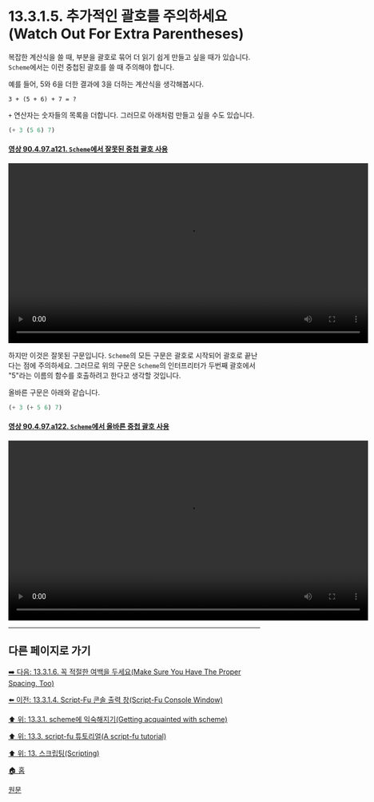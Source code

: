 # 13.3.1.5. 추가적인 괄호를 주의하세요(Watch Out For Extra Parentheses)
복잡한 계산식을 쓸 때, 부분을 괄호로 묶어 더 읽기 쉽게 만들고 싶을 때가 있습니다. `Scheme`에서는 이런 중첩된 괄호를 쓸 때 주의해야 합니다.

예를 들어, 5와 6을 더한 결과에 3을 더하는 계산식을 생각해봅시다.

```
3 + (5 + 6) + 7 = ?
```

`+` 연산자는 숫자들의 목록을 더합니다. 그러므로 아래처럼 만들고 싶을 수도 있습니다.

```scheme
(+ 3 (5 6) 7)
```

<a id="90-04-97-a121"></a>

#### [영상 90.4.97.a121. `Scheme`에서 잘못된 중첩 괄호 사용](./90-04-97-script_fu_console.md#90-04-97-a121)
<video controls="controls" width="720" src="https://github.com/wonder13662/gimp/assets/15767104/51c2e727-9414-4462-b6be-cc5e1bd9aabe"></video>

하지만 이것은 잘못된 구문입니다. `Scheme`의 모든 구문은 괄호로 시작되어 괄호로 끝난다는 점에 주의하세요. 그러므로 위의 구문은 `Scheme`의 인터프리터가 두번째 괄호에서 "5"라는 이름의 함수를 호출하려고 한다고 생각할 것입니다.

올바른 구문은 아래와 같습니다.

```scheme
(+ 3 (+ 5 6) 7)
```

<a id="90-04-97-a122"></a>

#### [영상 90.4.97.a122. `Scheme`에서 올바른 중첩 괄호 사용](./90-04-97-script_fu_console.md#90-04-97-a122)
<video controls="controls" width="720" src="https://github.com/wonder13662/gimp/assets/15767104/a85d47ee-e6aa-4878-8263-ff1a7fe296f6"></video>

***

## 다른 페이지로 가기

[➡️ 다음: 13.3.1.6. 꼭 적절한 여백을 두세요(Make Sure You Have The Proper Spacing, Too)](./13-03-01-06-make_sure_you_have_the_proper_spacing.md)

[⬅️ 이전: 13.3.1.4. Script-Fu 콘솔 출력 창(Script-Fu Console Window)](./13-03-01-04-script_fu_console_window.md)

[⬆️ 위: 13.3.1. scheme에 익숙해지기(Getting acquainted with scheme)](./13-03-01-00-getting-acquainted-with-scheme.md)

[⬆️ 위: 13.3. script-fu 튜토리얼(A script-fu tutorial)](./13-03-00-a-script-fu-tutorial.md)

[⬆️ 위: 13. 스크립팅(Scripting)](./13-00-scripting.md)

[🏠 홈](./00-home.md)

[원문](https://docs.gimp.org/2.10/ko/gimp-using-script-fu-tutorial.html#idm9632)

